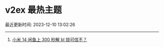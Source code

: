 # v2ex 最热主题

最近更新时间: 2023-12-10 13:02:26

--- 
1. [小米 14 闲鱼上 300 秒解 bl 锁可信不？](https://www.v2ex.com/t/999070) 
